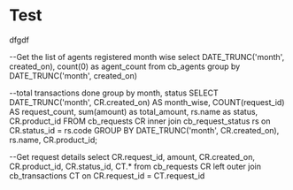 # Test
dfgdf



--Get the list of agents registered month wise
select DATE_TRUNC('month', created_on), count(0) as agent_count from cb_agents
group by DATE_TRUNC('month', created_on)

--total transactions done group by month, status
SELECT
       DATE_TRUNC('month', CR.created_on)
         AS  month_wise,
       COUNT(request_id) AS request_count,
	   sum(amount) as total_amount,
	   rs.name as status,
	   CR.product_id
FROM cb_requests CR inner join cb_request_status rs on CR.status_id = rs.code
GROUP BY DATE_TRUNC('month', CR.created_on), rs.name, CR.product_id;

--Get request details
select CR.request_id, amount, CR.created_on, CR.product_id, CR.status_id, CT.* from cb_requests CR 
left outer join cb_transactions CT on CR.request_id = CT.request_id
